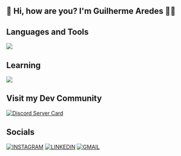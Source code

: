 ## 👋 Hi, how are you? I'm Guilherme Aredes 👨‍💻

## Languages and Tools
<img src="https://skillicons.dev/icons?i=cpp,html,github,vscode" />

## Learning

<img src="https://skillicons.dev/icons?i=java,python" />

## Visit my Dev Community

[![Discord Server Card](https://cardzera.audibert.dev/api/1112920281367973900?t={timestamp})](https://discord.gg/servidordosprogramadores)

## Socials
[![INSTAGRAM](https://skillicons.dev/icons?i=instagram)](https://www.instagram.com/aredesog_/)
[![LINKEDIN](https://go-skill-icons.vercel.app/api/icons?i=linkedin)](https://www.linkedin.com/in/guilhermearedesg/)
[![GMAIL](https://skillicons.dev/icons?i=gmail)](mailto:guiaredes19@gmail.com)

